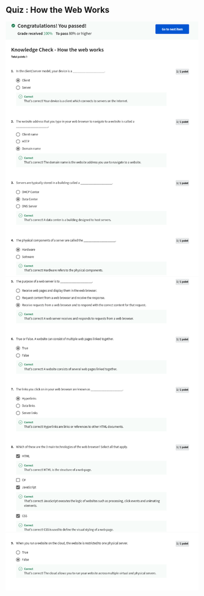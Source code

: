 ## Quiz : How the Web Works

![](/C1-introduction-to-front-end-development/week1/q-How-the-web-works/ss1.png)
![](/C1-introduction-to-front-end-development/week1/q-How-the-web-works/ss2.png)
![](/C1-introduction-to-front-end-development/week1/q-How-the-web-works/ss3.png)